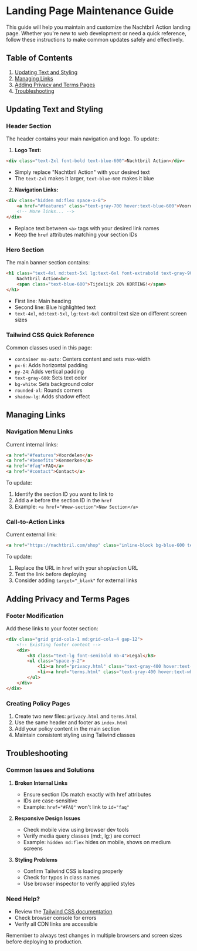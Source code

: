 # Landing Page Maintenance Guide

This guide will help you maintain and customize the Nachtbril Action landing page. Whether you're new to web development or need a quick reference, follow these instructions to make common updates safely and effectively.

## Table of Contents
1. [Updating Text and Styling](#updating-text-and-styling)
2. [Managing Links](#managing-links)
3. [Adding Privacy and Terms Pages](#adding-privacy-and-terms-pages)
4. [Troubleshooting](#troubleshooting)

## Updating Text and Styling

### Header Section
The header contains your main navigation and logo. To update:

1. **Logo Text:**
```html
<div class="text-2xl font-bold text-blue-600">Nachtbril Action</div>
```
- Simply replace "Nachtbril Action" with your desired text
- The `text-2xl` makes it larger, `text-blue-600` makes it blue

2. **Navigation Links:**
```html
<div class="hidden md:flex space-x-8">
    <a href="#features" class="text-gray-700 hover:text-blue-600">Voordelen</a>
    <!-- More links... -->
</div>
```
- Replace text between `<a>` tags with your desired link names
- Keep the `href` attributes matching your section IDs

### Hero Section
The main banner section contains:

```html
<h1 class="text-4xl md:text-5xl lg:text-6xl font-extrabold text-gray-900 mb-8 leading-tight">
    Nachtbril Action<br>
    <span class="text-blue-600">Tijdelijk 20% KORTING!</span>
</h1>
```
- First line: Main heading
- Second line: Blue highlighted text
- `text-4xl`, `md:text-5xl`, `lg:text-6xl` control text size on different screen sizes

### Tailwind CSS Quick Reference
Common classes used in this page:
- `container mx-auto`: Centers content and sets max-width
- `px-6`: Adds horizontal padding
- `py-24`: Adds vertical padding
- `text-gray-600`: Sets text color
- `bg-white`: Sets background color
- `rounded-xl`: Rounds corners
- `shadow-lg`: Adds shadow effect

## Managing Links

### Navigation Menu Links
Current internal links:
```html
<a href="#features">Voordelen</a>
<a href="#benefits">Kenmerken</a>
<a href="#faq">FAQ</a>
<a href="#contact">Contact</a>
```
To update:
1. Identify the section ID you want to link to
2. Add a `#` before the section ID in the `href`
3. Example: `<a href="#new-section">New Section</a>`

### Call-to-Action Links
Current external link:
```html
<a href="https://nachtbril.com/shop" class="inline-block bg-blue-600 text-white">
```
To update:
1. Replace the URL in `href` with your shop/action URL
2. Test the link before deploying
3. Consider adding `target="_blank"` for external links

## Adding Privacy and Terms Pages

### Footer Modification
Add these links to your footer section:

```html
<div class="grid grid-cols-1 md:grid-cols-4 gap-12">
    <!-- Existing footer content -->
    <div>
        <h3 class="text-lg font-semibold mb-4">Legal</h3>
        <ul class="space-y-2">
            <li><a href="privacy.html" class="text-gray-400 hover:text-white transition-colors duration-300">Privacy Policy</a></li>
            <li><a href="terms.html" class="text-gray-400 hover:text-white transition-colors duration-300">Terms of Service</a></li>
        </ul>
    </div>
</div>
```

### Creating Policy Pages
1. Create two new files: `privacy.html` and `terms.html`
2. Use the same header and footer as `index.html`
3. Add your policy content in the main section
4. Maintain consistent styling using Tailwind classes

## Troubleshooting

### Common Issues and Solutions

1. **Broken Internal Links**
   - Ensure section IDs match exactly with href attributes
   - IDs are case-sensitive
   - Example: `href="#FAQ"` won't link to `id="faq"`

2. **Responsive Design Issues**
   - Check mobile view using browser dev tools
   - Verify media query classes (md:, lg:) are correct
   - Example: `hidden md:flex` hides on mobile, shows on medium screens

3. **Styling Problems**
   - Confirm Tailwind CSS is loading properly
   - Check for typos in class names
   - Use browser inspector to verify applied styles

### Need Help?
- Review the [Tailwind CSS documentation](https://tailwindcss.com/docs)
- Check browser console for errors
- Verify all CDN links are accessible

Remember to always test changes in multiple browsers and screen sizes before deploying to production.